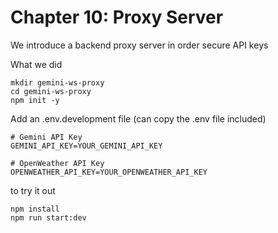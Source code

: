 # Chapter 10: Proxy Server


We introduce a backend proxy server in order secure API keys 


What we did
```
mkdir gemini-ws-proxy
cd gemini-ws-proxy
npm init -y
```


Add an .env.development file (can copy the .env file included)

```
# Gemini API Key
GEMINI_API_KEY=YOUR_GEMINI_API_KEY

# OpenWeather API Key
OPENWEATHER_API_KEY=YOUR_OPENWEATHER_API_KEY
```

to try it out

```
npm install
npm run start:dev
```